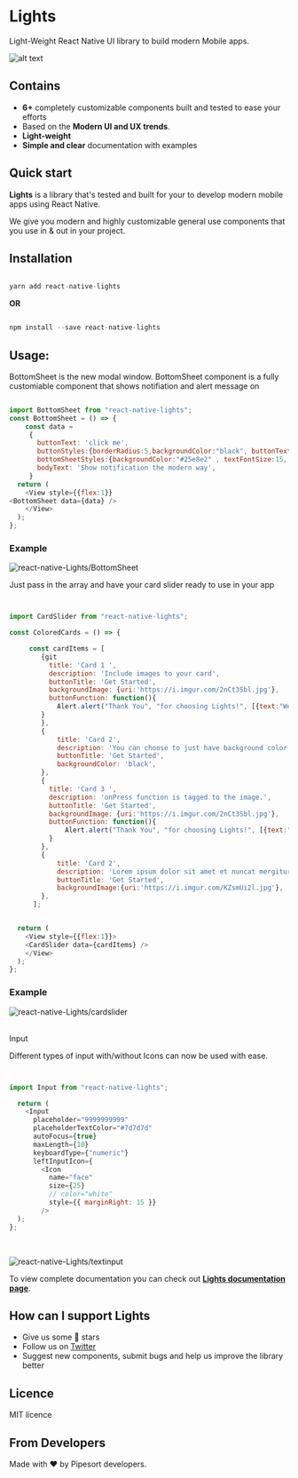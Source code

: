 
# **Lights**

Light-Weight React Native UI library to build modern Mobile apps.

![alt text](https://raw.githubusercontent.com/pipesort/react-native-lights/blob/master/assets/fonts/Images/banner1.png)

## Contains

+ **6+** completely customizable components built and tested to ease your efforts
+ Based on the **Modern UI and UX trends**.
+ **Light-weight**
+ **Simple and clear** documentation with examples

## Quick start

**Lights** is a library that's tested and built for your to develop modern mobile apps using React Native.

We give you modern and highly customizable general use components that you use in & out in your project.

## Installation

```javascript

yarn add react-native-lights

```

**OR**

```javascript

npm install --save react-native-lights

```
## Usage:

BottomSheet is the new modal window. BottomSheet component is a fully customiable component that shows notifiation and alert message on 

```javascript

import BottomSheet from "react-native-lights";
const BottomSheet = () => {
    const data =
     {
       buttonText: 'click me',
       buttonStyles:{borderRadius:5,backgroundColor:"black", buttonTextColor:"white"},
       bottomSheetStyles:{backgroundColor:"#25e8e2" , textFontSize:15, textColor:"white"},
       bodyText: 'Show notification the modern way',  
     }
  return (
    <View style={{flex:1}}
<BottomSheet data={data} />
    </View>
  );
};

```

### Example

![react-native-Lights/BottomSheet](https://raw.githubusercontent.com/pipesort/react-native-lights/blob/master/assets/fonts/Images/croppedbottomsheet.gif)


Just pass in the array and have your card slider ready to use in your app


```javascript


import CardSlider from "react-native-lights";

const ColoredCards = () => {

     const cardItems = [
        {git
          title: 'Card 1 ',
          description: 'Include images to your card',
          buttonTitle: 'Get Started',
          backgroundImage: {uri:'https://i.imgur.com/2nCt3Sbl.jpg'},
          buttonFunction: function(){
            Alert.alert("Thank You", "for choosing Lights!", [{text:"Welcome"}])
        }
        },
        {
            title: 'Card 2',
            description: 'You can choose to just have background color',
            buttonTitle: 'Get Started',
            backgroundColor: 'black',
        },
        {
          title: 'Card 3 ',
          description: 'onPress function is tagged to the image.',
          buttonTitle: 'Get Started',
          backgroundImage: {uri:'https://i.imgur.com/2nCt3Sbl.jpg'},
          buttonFunction: function(){
              Alert.alert("Thank You", "for choosing Lights!", [{text:"Welcome"}])
          }
        },
        {
            title: 'Card 2',
            description: 'Lorem ipsum dolor sit amet et nuncat mergitur',
            buttonTitle: 'Get Started',
            backgroundImage:{uri:'https://i.imgur.com/KZsmUi2l.jpg'},
        },
      ];


  return (
    <View style={{flex:1}}>
    <CardSlider data={cardItems} />
    </View>
  );
};

```

### Example

![react-native-Lights/cardslider](pipesort/react-native-lights/blob/master/assets/fonts/Images/croppedcardslidernewGif.gif)

<br />
Input

Different types of input with/without Icons can now be used with ease.

```javascript


import Input from "react-native-lights";

  return (
    <Input
      placeholder="9999999999"
      placeholderTextColor="#7d7d7d"
      autoFocus={true}
      maxLength={10}
      keyboardType={"numeric"}
      leftInputIcon={
        <Icon
          name="face"
          size={25}
          // color="white"
          style={{ marginRight: 15 }}
        />
  );
};

```

<br />

![react-native-Lights/textinput](pipesort/react-native-lights/blob/master/assets/fonts/Images/croppedInputImage.jpg)

To view complete documentation you can check out **[Lights documentation page](https://pipesort.github.io/1000lights-website/gettingStarted)**.

## How can I support Lights

+ Give us some :star2: stars 
+ Follow us on [Twitter](https://twitter.com/pipesort)
+ Suggest new components, submit bugs and help us improve the library better


## Licence

MIT licence

## From Developers

Made with :heart: by Pipesort developers.

 



